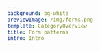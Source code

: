 ```yaml
---
background: bg-white
previewImage: /img/forms.png
template: CategoryOverview
title: Form patterns
intro: Intro
---
```

